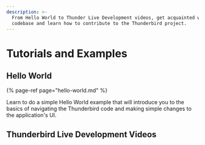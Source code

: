 ```yaml
---
description: >-
  From Hello World to Thunder Live Development videos, get acquainted with the
  codebase and learn how to contribute to the Thunderbird project.
---
```


# Tutorials and Examples

## Hello World

{% page-ref page="hello-world.md" %}

Learn to do a simple Hello World example that will introduce you to the basics of navigating the Thunderbird code and making simple changes to the application's UI.

## Thunderbird Live Development Videos



